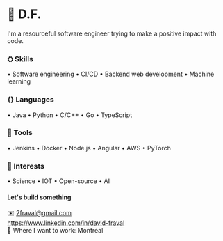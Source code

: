 # 🍵 D.F.  
I'm a resourceful software engineer trying to make a positive impact with code.

### ⛭ Skills  
• Software engineering
• CI/CD
• Backend web development
• Machine learning

### {} Languages
• Java
• Python
• C/C++
• Go
• TypeScript

### 🔬 Tools
• Jenkins
• Docker
• Node.js
• Angular
• AWS
• PyTorch

### 🔭 Interests
• Science
• IOT
• Open-source
• AI

#### Let's build something  
✉️ 2fraval@gmail.com  
https://www.linkedin.com/in/david-fraval  
📍 Where I want to work: Montreal  
